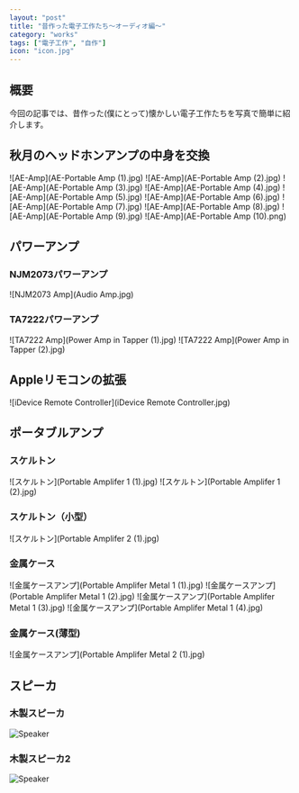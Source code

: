 ```yaml
---
layout: "post"
title: "昔作った電子工作たち～オーディオ編～"
category: "works"
tags: ["電子工作", "自作"]
icon: "icon.jpg"
---
```


## 概要

今回の記事では、昔作った(僕にとって)懐かしい電子工作たちを写真で簡単に紹介します。
<!--more-->

## 秋月のヘッドホンアンプの中身を交換

![AE-Amp](AE-Portable Amp (1).jpg)
![AE-Amp](AE-Portable Amp (2).jpg)
![AE-Amp](AE-Portable Amp (3).jpg)
![AE-Amp](AE-Portable Amp (4).jpg)
![AE-Amp](AE-Portable Amp (5).jpg)
![AE-Amp](AE-Portable Amp (6).jpg)
![AE-Amp](AE-Portable Amp (7).jpg)
![AE-Amp](AE-Portable Amp (8).jpg)
![AE-Amp](AE-Portable Amp (9).jpg)
![AE-Amp](AE-Portable Amp (10).png)

## パワーアンプ

### NJM2073パワーアンプ

![NJM2073 Amp](Audio Amp.jpg)

### TA7222パワーアンプ

![TA7222 Amp](Power Amp in Tapper (1).jpg)
![TA7222 Amp](Power Amp in Tapper (2).jpg)

## Appleリモコンの拡張

![iDevice Remote Controller](iDevice Remote Controller.jpg)

## ポータブルアンプ

### スケルトン

![スケルトン](Portable Amplifer 1 (1).jpg)
![スケルトン](Portable Amplifer 1 (2).jpg)

### スケルトン（小型）

![スケルトン](Portable Amplifer 2 (1).jpg)

### 金属ケース

![金属ケースアンプ](Portable Amplifer Metal 1 (1).jpg)
![金属ケースアンプ](Portable Amplifer Metal 1 (2).jpg)
![金属ケースアンプ](Portable Amplifer Metal 1 (3).jpg)
![金属ケースアンプ](Portable Amplifer Metal 1 (4).jpg)

### 金属ケース(薄型)

![金属ケースアンプ](Portable Amplifer Metal 2 (1).jpg)

## スピーカ

### 木製スピーカ

![Speaker](Speaker.jpg)

### 木製スピーカ2

![Speaker](Speaker2.jpg)




